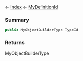 ← [Index](Api-Index) ← [MyDefinitionId](VRage.Game.MyDefinitionId)

### Summary

```csharp
public MyObjectBuilderType TypeId
```

### Returns

MyObjectBuilderType


